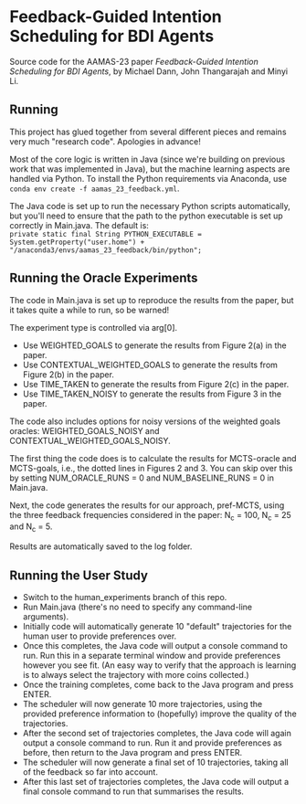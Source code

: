 # Feedback-Guided Intention Scheduling for BDI Agents

Source code for the AAMAS-23 paper *Feedback-Guided Intention Scheduling for BDI Agents*, by Michael Dann, John Thangarajah and Minyi Li.

## Running

This project has glued together from several different pieces and remains very much "research code". Apologies in advance!

Most of the core logic is written in Java (since we're building on previous work that was implemented in Java), but the machine learning aspects are handled via Python. To install the Python requirements via Anaconda, use
```conda env create -f aamas_23_feedback.yml```.

The Java code is set up to run the necessary Python scripts automatically, but you'll need to ensure that the path to the python executable is set up correctly in Main.java. The default is:<br />
```private static final String PYTHON_EXECUTABLE = System.getProperty("user.home") + "/anaconda3/envs/aamas_23_feedback/bin/python";```

## Running the Oracle Experiments

The code in Main.java is set up to reproduce the results from the paper, but it takes quite a while to run, so be warned!

The experiment type is controlled via arg[0].
* Use WEIGHTED_GOALS to generate the results from Figure 2(a) in the paper.
* Use CONTEXTUAL_WEIGHTED_GOALS to generate the results from Figure 2(b) in the paper.
* Use TIME_TAKEN to generate the results from Figure 2(c) in the paper.
* Use TIME_TAKEN_NOISY to generate the results from Figure 3 in the paper.

The code also includes options for noisy versions of the weighted goals oracles: WEIGHTED_GOALS_NOISY and CONTEXTUAL_WEIGHTED_GOALS_NOISY.

The first thing the code does is to calculate the results for MCTS-oracle and MCTS-goals, i.e., the dotted lines in Figures 2 and 3. You can skip over this by setting NUM_ORACLE_RUNS = 0 and NUM_BASELINE_RUNS = 0 in Main.java.

Next, the code generates the results for our approach, pref-MCTS, using the three feedback frequencies considered in the paper: N<sub>c</sub> = 100, N<sub>c</sub> = 25 and N<sub>c</sub> = 5.

Results are automatically saved to the log folder.

## Running the User Study

* Switch to the human_experiments branch of this repo.
* Run Main.java (there's no need to specify any command-line arguments).
* Initially code will automatically generate 10 "default" trajectories for the human user to provide preferences over.
* Once this completes, the Java code will output a console command to run. Run this in a separate terminal window and provide preferences however you see fit. (An easy way to verify that the approach is learning is to always select the trajectory with more coins collected.)
* Once the training completes, come back to the Java program and press ENTER.
* The scheduler will now generate 10 more trajectories, using the provided preference information to (hopefully) improve the quality of the trajectories.
* After the second set of trajectories completes, the Java code will again output a console command to run. Run it and provide preferences as before, then return to the Java program and press ENTER.
* The scheduler will now generate a final set of 10 trajectories, taking all of the feedback so far into account.
* After this last set of trajectories completes, the Java code will output a final console command to run that summarises the results.
